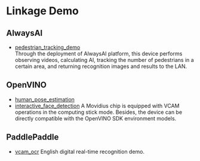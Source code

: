 # Linkage Demo  

## AlwaysAI  
- [pedestrian_tracking_demo](./work_with_AlwaysAI/pedestrian_tracking_demo)   
  Through the deployment of AlwaysAI platform, this device performs observing videos, calculating AI, tracking the number of pedestrians in a certain area, and returning recognition images and results to the LAN.

## OpenVINO
- [human_pose_estimation](./work_with_OpenVINO/human_pose_estimation_demo)
- [interactive_face_detection](./work_with_OpenVINO/interactive_face_detection_demo)
  A Movidius chip is equipped with VCAM operations in the computing stick mode.  Besides, the device can be directly compatible with the OpenVINO SDK environment models. 

## PaddlePaddle
- [vcam_ocr](../../apps/vcam_ocr)
 English digital real-time recognition demo.

